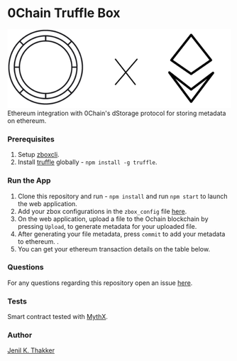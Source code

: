 # 0Chain Truffle Box
![](https://github.com/0chain/ethereum/blob/master/src/images/0chain-readme.png)
Ethereum integration with 0Chain's dStorage protocol for storing metadata on ethereum. 

### Prerequisites
1. Setup [zboxcli](https://github.com/0chain/zboxcli).
2. Install [truffle](https://www.npmjs.com/package/truffle) globally - `npm install -g truffle`.

### Run the App
1. Clone this repository and run  - `npm install` and run `npm start` to launch the web application.
2. Add your zbox configurations in the `zbox_config` file [here](https://github.com/0chain/ethereum/blob/master/src/zbox/zbox_config.json).
3. On the web application, upload a file to the Ochain blockchain by pressing `Upload`, to generate metadata for your uploaded file.
4. After generating your file metadata, press `commit` to add your metadata to ethereum. .
6. You can get your ethereum transaction details on the table below. 

### Questions
For any questions regarding this repository open an issue [here](https://github.com/0chain/ethereum/issues).

### Tests
Smart contract tested with [MythX](https://mythx.io/).

### Author
[Jenil K. Thakker](http://github.com/jenil04)

